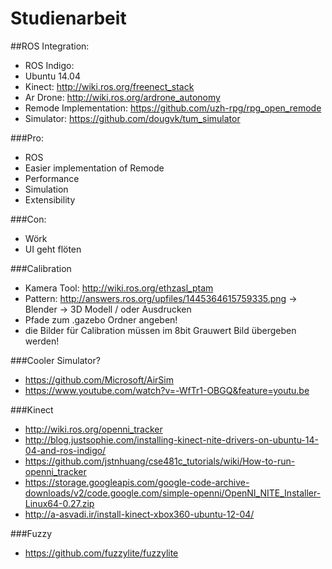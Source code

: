 # Studienarbeit

##ROS Integration:
* ROS Indigo:
* Ubuntu 14.04
* Kinect: http://wiki.ros.org/freenect_stack
* Ar Drone: http://wiki.ros.org/ardrone_autonomy
* Remode Implementation: https://github.com/uzh-rpg/rpg_open_remode
* Simulator: https://github.com/dougvk/tum_simulator

###Pro:
* ROS
* Easier implementation of Remode
* Performance
* Simulation
* Extensibility

###Con:
* Wörk
* UI geht flöten


###Calibration
* Kamera Tool: http://wiki.ros.org/ethzasl_ptam
* Pattern: http://answers.ros.org/upfiles/1445364615759335.png -> Blender -> 3D Modell / oder Ausdrucken
* Pfade zum .gazebo Ordner angeben!
* die Bilder für Calibration müssen im 8bit Grauwert Bild übergeben werden!

###Cooler Simulator?
* https://github.com/Microsoft/AirSim
* https://www.youtube.com/watch?v=-WfTr1-OBGQ&feature=youtu.be

###Kinect
* http://wiki.ros.org/openni_tracker
* http://blog.justsophie.com/installing-kinect-nite-drivers-on-ubuntu-14-04-and-ros-indigo/
* https://github.com/jstnhuang/cse481c_tutorials/wiki/How-to-run-openni_tracker
* https://storage.googleapis.com/google-code-archive-downloads/v2/code.google.com/simple-openni/OpenNI_NITE_Installer-Linux64-0.27.zip
* http://a-asvadi.ir/install-kinect-xbox360-ubuntu-12-04/

###Fuzzy
* https://github.com/fuzzylite/fuzzylite
